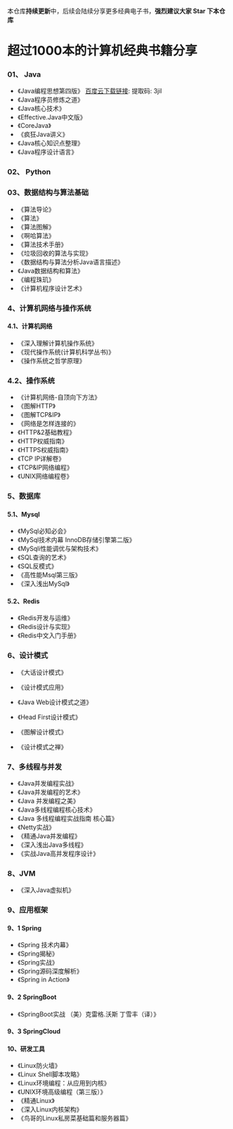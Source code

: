 本仓库**持续更新**中，后续会陆续分享更多经典电子书，**强烈建议大家 Star 下本仓库**


# 超过1000本的计算机经典书籍分享


### 01、 Java

-  《Java编程思想第四版》 [百度云下载链接](https://pan.baidu.com/s/16bOV1v-YvDWIEPD51LQ9rw):  提取码: 3jil
-  《Java程序员修炼之道》
-  《Java核心技术》
-  《Effective.Java中文版》
-  《CoreJava》
-  《疯狂Java讲义》
-  《Java核心知识点整理》
-  《Java程序设计语言》

### 02、 Python

### 03、数据结构与算法基础

-  《算法导论》
-  《算法》
-  《算法图解》
-  《啊哈算法》
-  《算法技术手册》
-  《垃圾回收的算法与实现》
-  《数据结构与算法分析Java语言描述》
-  《Java数据结构和算法》
-  《编程珠玑》
-  《计算机程序设计艺术》


###  4、计算机网络与操作系统

#### 4.1、计算机网络

-  《深入理解计算机操作系统》
-  《现代操作系统(计算机科学丛书)》
-  《操作系统之哲学原理》

### 4.2、操作系统

-   《计算机网络-自顶向下方法》
-   《图解HTTP》
-   《图解TCP&IP》
-   《网络是怎样连接的》
-   《HTTP&2基础教程》
-   《HTTP权威指南》
-   《HTTPS权威指南》
-   《TCP IP详解卷》
-   《TCP&IP网络编程》
-   《UNIX网络编程卷》


###  5、数据库

#### 5.1、Mysql

- 《MySql必知必会》
- 《MySql技术内幕 InnoDB存储引擎第二版》
- 《MySqli性能调优与架构技术》
- 《SQL查询的艺术》
- 《SQL反模式》
- 《高性能Msql第三版》
- 《深入浅出MySql》

#### 5.2、Redis

- 《Redis开发与运维》
- 《Redis设计与实现》
- 《Redis中文入门手册》

### 6、设计模式

- 《大话设计模式》
- 《设计模式应用》

- 《Java Web设计模式之道》
- 《Head First设计模式》
- 《图解设计模式》
- 《设计模式之禅》

### 7、多线程与并发

- 《Java并发编程实战》
- 《Java并发编程的艺术》
- 《Java 并发编程之美》
- 《Java多线程编程核心技术》
- 《Java 多线程编程实战指南 核心篇》
- 《Netty实战》
- 《精通Java并发编程》
- 《深入浅出Java多线程》
- 《实战Java高并发程序设计》

### 8、JVM

- 《深入Java虚拟机》

### 9、应用框架

#### 9、1 Spring

- 《Spring 技术内幕》
- 《Spring揭秘》
- 《Spring实战》
- 《Spring源码深度解析》
- 《Spring in Action》

#### 9、2 SpringBoot

- 《SpringBoot实战 （美）克雷格.沃斯 丁雪丰（译）》

#### 9、3 SpringCloud


#### 10、研发工具

- 《Linux防火墙》
- 《Linux Shell脚本攻略》
- 《Linux环境编程：从应用到内核》
- 《UNIX环境高级编程（第三版）》
- 《精通Linux》
- 《深入Linux内核架构》
- 《鸟哥的Linux私房菜基础篇和服务器篇》